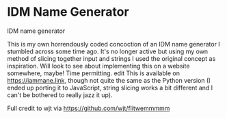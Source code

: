 # IDM Name Generator
IDM name generator 

This is my own horrendously coded concoction of an IDM name generator I stumbled across some time ago. It's no longer active but using my own method of slicing together input and strings I used the original concept as inspiration. Will look to see about implementing this on a website somewhere, maybe! Time permitting. edit This is available on https://iammane.link, though not quite the same as the Python version (I ended up porting it to JavaScript, string slicing works a bit different and I can't be bothered to really jazz it up).

Full credit to wjt via https://github.com/wjt/flitwemmmmm
